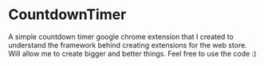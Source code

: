 # CountdownTimer

A simple countdown timer google chrome extension that I created to understand the framework behind creating extensions for the web store. Will allow me to create bigger and better things. Feel free to use the code :)
